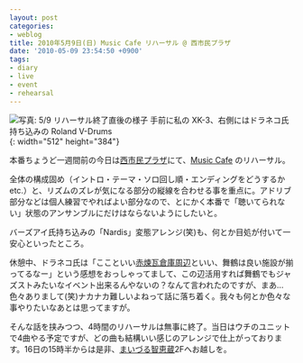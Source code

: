 ```yaml
---
layout: post
categories:
- weblog
title: 2010年5月9日(日) Music Cafe リハーサル @ 西市民プラザ
date: '2010-05-09 23:54:50 +0900'
tags:
- diary
- live
- event
- rehearsal
---
```

![写真: 5/9 リハーサル終了直後の様子 手前に私の XK-3、右側にはドラネコ氏持ち込みの Roland V-Drums](/photo/img_t_2010050901_1.jpg "5/9 リハーサル終了直後の様子 手前に私の XK-3、右側奥はドラネコ氏持ち込みの Roland V-Drums"){: width="512" height="384"}

本番ちょうど一週間前の今日は[西市民プラザ][1]にて、[Music Cafe][2] のリハーサル。

全体の構成固め（イントロ・テーマ・ソロ回し順・エンディングをどうするか etc.）と、リズムのズレが気になる部分の縦線を合わせる事を重点に。アドリブ部分などは個人練習でやればよい部分なので、とにかく本番で「聴いてられない」状態のアンサンブルにだけはならないようにしたいと。

バーズアイ氏持ち込みの「Nardis」変態アレンジ(笑)も、何とか目処が付いて一安心といったところ。

休憩中、ドラネコ氏は「ここといい[赤煉瓦倉庫周辺][3]といい、舞鶴は良い施設が揃ってるなー」という感想をおっしゃってまして、この辺活用すれば舞鶴でもジャズストみたいなイベント出来るんやないの？なんて言われたのですが、まあ…色々ありまして(笑)ナカナカ難しいよねって話に落ち着く。我々も何とか色々な事やりたいなあとは思ってますが。

そんな話を挟みつつ、4時間のリハーサルは無事に終了。当日はウチのユニットで4曲やる予定ですが、どの曲も結構いい感じのアレンジで仕上がっております。16日の15時半からは是非、[まいづる智恵蔵][4]2Fへお越しを。



[1]: http://www.eonet.ne.jp/~plaza-support/sisetu/ "舞鶴市西市民プラザ"
[2]: http://www.akarengajazz.com/musiccafe.html "Music Cafe in 智恵蔵"
[3]: http://www.redbrick.jp/ "赤煉瓦倶楽部・舞鶴のトップページ"
[4]: http://chiegura.jp/index.htm "まいづる智恵蔵トップページ"
